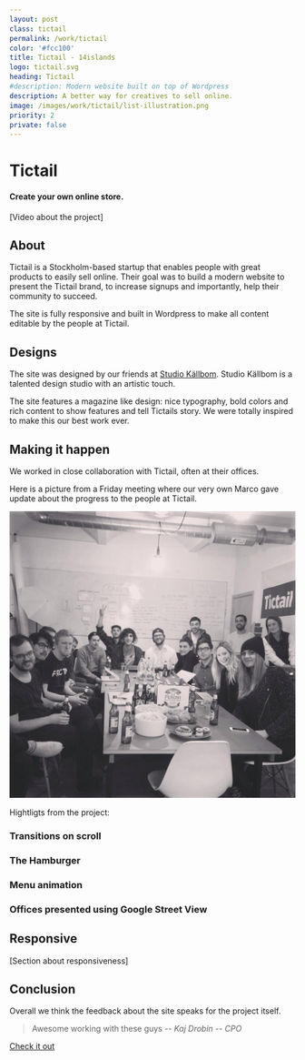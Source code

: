 ```yaml
---
layout: post
class: tictail
permalink: /work/tictail
color: '#fcc100'
title: Tictail - 14islands
logo: tictail.svg
heading: Tictail 
#description: Modern website built on top of Wordpress 
description: A better way for creatives to sell online.
image: /images/work/tictail/list-illustration.png
priority: 2
private: false
---
```


# Tictail
#### Create your own online store. 

[Video about the project]


## About

Tictail is a Stockholm-based startup that enables people with great products to easily sell online. Their goal was to build a modern website to  present the Tictail brand, to increase signups and importantly, help their community to succeed. 

The site is fully responsive and built in Wordpress to make all content editable by the people at Tictail.


## Designs

The site was designed by our friends at [Studio Källbom](http://www.studiokallbom.se/). Studio Källbom is a talented design studio with an artistic touch.

The site features a magazine like design: nice typography, bold colors and rich content to show features and tell Tictails story. We were totally inspired to make this our best work ever.


## Making it happen

We worked in close collaboration with Tictail, often at their offices. 

Here is a picture from a Friday meeting where our very own Marco gave update about the progress to the people at Tictail.

![Friday meeting with Tictail](/images/work/tictail/friday-meeting.jpg)

Hightligts from the project:

### Transitions on scroll
### The Hamburger 
### Menu animation
### Offices presented using Google Street View


## Responsive

[Section about responsiveness] 


## Conclusion

Overall we think the feedback about the site speaks for the project itself. 

> Awesome working with these guys
> -- <cite>Kaj Drobin</cite>
> -- <cite>CPO</cite>


[Check it out](http://tictail.com/)




